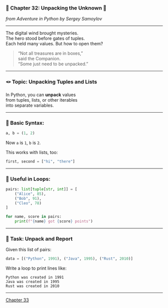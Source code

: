 ### 🎁 Chapter 32: Unpacking the Unknown 🧞   
*from *Adventure in Python* by Sergey Samoylov*

---

The digital wind brought mysteries.  
The hero stood before gates of tuples.  
Each held many values. But how to open them?

> “Not all treasures are in boxes,”  
> said the Companion.  
> “Some just need to be unpacked.”

---

### 🪢 Topic: Unpacking Tuples and Lists

In Python, you can **unpack** values  
from tuples, lists, or other iterables  
into separate variables.

---

### 🔧 Basic Syntax:

```python
a, b = (1, 2)
```

Now `a` is `1`, `b` is `2`.

This works with lists, too:

```python
first, second = ["hi", "there"]
```

---

### 🧪 Useful in Loops:

```python
pairs: list[tuple[str, int]] = [
    ("Alice", 85),
    ("Bob", 91),
    ("Cleo", 78)
]

for name, score in pairs:
    print(f"{name} got {score} points")
```

---

### 🧪 Task: Unpack and Report

Given this list of pairs:

```python
data = [("Python", 1991), ("Java", 1995), ("Rust", 2010)]
```

Write a loop to print lines like:

```text
Python was created in 1991
Java was created in 1995
Rust was created in 2010
```

---

[Chapter 33](Chapter_33.md)
